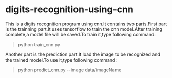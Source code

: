 # digits-recognition-using-cnn

This is a digits recognition program using cnn.It contains two parts.First part is the trainning part.It uses tensorflow to train the cnn model.After training complete,a model file will be saved.To train it,type following command:

> python train_cnn.py

Another part is the prediction part.It load the image to be recognized and the trained model.To use it,type following command:

>python predict_cnn.py --image data/imageName 
